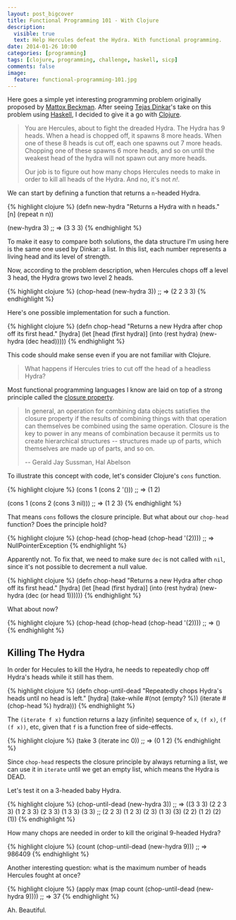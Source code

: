 ```yaml
---
layout: post_bigcover
title: Functional Programming 101 - With Clojure
description:
  visible: true
  text: Help Hercules defeat the Hydra. With functional programming.
date: 2014-01-26 10:00
categories: [programming]
tags: [clojure, programming, challenge, haskell, sicp]
comments: false
image:
  feature: functional-programming-101.jpg
---
```


Here goes a simple yet interesting programming problem originally proposed by
[Mattox Beckman](http://www.iit.edu/csl/cs/faculty/beckman_mattox.shtml). After
seeing [Tejas Dinkar](http://blog.gja.in/2014/01/functional-programming-101-with-haskell.html)'s
take on this problem using [Haskell](http://haskell.org), I decided to give it
a go with [Clojure](http://clojure.org).

> You are Hercules, about to fight the dreaded Hydra. The Hydra has 9 heads.
> When a head is chopped off, it spawns 8 more heads. When one of these 8 heads
> is cut off, each one spawns out 7 more heads. Chopping one of these spawns 6
> more heads, and so on until the weakest head of the hydra will not spawn out
> any more heads.
>
> Our job is to figure out how many chops Hercules needs to make in order to
> kill all heads of the Hydra. And no, it's not _n!_.

We can start by defining a function that returns a `n`-headed Hydra.

{% highlight clojure %}
(defn new-hydra
  "Returns a Hydra with n heads."
  [n]
  (repeat n n))

(new-hydra 3)
;; => (3 3 3)
{% endhighlight %}

To make it easy to compare both solutions, the data structure I'm using here
is the same one used by Dinkar: a list. In this list, each number represents
a living head and its level of strength.

Now, according to the problem description, when Hercules chops off a level 3
head, the Hydra grows two level 2 heads.

{% highlight clojure %}
(chop-head (new-hydra 3))
;; => (2 2 3 3)
{% endhighlight %}

Here's one possible implementation for such a function.

{% highlight clojure %}
(defn chop-head
  "Returns a new Hydra after chop off its first head."
  [hydra]
  (let [head (first hydra)]
    (into (rest hydra)
          (new-hydra (dec head)))))
{% endhighlight %}

This code should make sense even if you are not familiar with Clojure.

<blockquote class="pullquote">
What happens if Hercules tries to cut off the head of a headless Hydra?
</blockquote>

Most functional programming languages I know are laid on top of a strong principle
called the [closure property](http://mitpress.mit.edu/sicp/full-text/book/book-Z-H-15.html#%_sec_2.2).

> In general, an operation for combining data objects satisfies the closure
> property if the results of combining things with that operation can
> themselves be combined using the same operation. Closure is the key to power
> in any means of combination because it permits us to create hierarchical
> structures --  structures made up of parts, which themselves are made up of
> parts, and so on.
>
> -- Gerald Jay Sussman, Hal Abelson

To illustrate this concept with code, let's consider Clojure's `cons` function.

{% highlight clojure %}
(cons 1 (cons 2 '()))
;; => (1 2)

(cons 1 (cons 2 (cons 3 nil)))
;; => (1 2 3)
{% endhighlight %}

That means `cons` follows the closure principle. But what about our `chop-head`
function? Does the principle hold?

{% highlight clojure %}
(chop-head (chop-head (chop-head '(2))))
;; => NullPointerException
{% endhighlight %}

Apparently not. To fix that, we need to make sure `dec` is not called with
`nil`, since it's not possible to decrement a null value.

{% highlight clojure %}
(defn chop-head
  "Returns a new Hydra after chop off its first head."
  [hydra]
  (let [head (first hydra)]
    (into (rest hydra)
          (new-hydra (dec (or head 1))))))
{% endhighlight %}

What about now?

{% highlight clojure %}
(chop-head (chop-head (chop-head '(2))))
;; => ()
{% endhighlight %}

## Killing The Hydra

In order for Hecules to kill the Hydra, he needs to repeatedly chop off Hydra's
heads while it still has them.

{% highlight clojure %}
(defn chop-until-dead
  "Repeatedly chops Hydra's heads until no head is left."
  [hydra]
  (take-while #(not (empty? %))
              (iterate #(chop-head %) hydra)))
{% endhighlight %}

The `(iterate f x)` function returns a lazy (infinite) sequence of `x`, `(f x)`,
`(f (f x))`, etc, given that `f` is a function free of side-effects.

{% highlight clojure %}
(take 3 (iterate inc 0))
;; => (0 1 2)
{% endhighlight %}

Since `chop-head` respects the closure principle by always returning a list,
we can use it in `iterate` until we get an empty list, which means the Hydra
is DEAD.

Let's test it on a 3-headed baby Hydra.

{% highlight clojure %}
(chop-until-dead (new-hydra 3))
;; => ((3 3 3) (2 2 3 3) (1 2 3 3) (2 3 3) (1 3 3) (3 3)
;;     (2 2 3) (1 2 3) (2 3) (1 3) (3) (2 2) (1 2) (2) (1))
{% endhighlight %}

How many chops are needed in order to kill the original 9-headed Hydra?

{% highlight clojure %}
(count (chop-until-dead (new-hydra 9)))
;; => 986409
{% endhighlight %}

Another interesting question: what is the maximum number of heads Hercules
fought at once?

{% highlight clojure %}
(apply max
       (map count
            (chop-until-dead (new-hydra 9))))
;; => 37
{% endhighlight %}

Ah. Beautiful.
